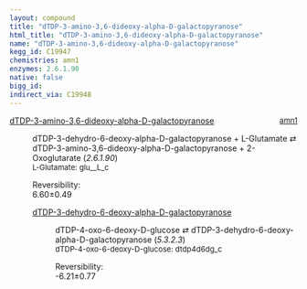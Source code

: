 ```yaml
---
layout: compound
title: "dTDP-3-amino-3,6-dideoxy-alpha-D-galactopyranose"
html_title: "dTDP-3-amino-3,6-dideoxy-alpha-D-galactopyranose"
name: "dTDP-3-amino-3,6-dideoxy-alpha-D-galactopyranose"
kegg_id: C19947
chemistries: amn1
enzymes: 2.6.1.90
native: false
bigg_id: 
indirect_via: C19948
---
```

<dl><dt class='rs-product'><a href='/compounds/C19947' class='link-dark' data-bs-toggle='tooltip' data-bs-html='true' data-bs-title='KEGG: C19947'>dTDP-3-amino-3,6-dideoxy-alpha-D-galactopyranose</a><span style='float: right; max-width: 40%'><a href='/chemistries/amn1' class='link-dark opacity-50' style='font-size: small; word-wrap: anywhere;'>amn1</a></span></dt><dd><p>dTDP-3-dehydro-6-deoxy-alpha-D-galactopyranose + L-Glutamate &#8644; dTDP-3-amino-3,6-dideoxy-alpha-D-galactopyranose + 2-Oxoglutarate (<i>2.6.1.90</i>)<br /><span style='font-size: small;'><span data-bs-toggle='tooltip' data-bs-html='true' data-bs-title='KEGG: C00025'>L-Glutamate</span>: glu__L_c</span><br /><div class="reversibility_info">Reversibility: <div class="progress"><div class="progress-bar bg-success" role="progressbar" style="width: 0%" aria-valuenow="0" aria-valuemin="0" aria-valuemax="100"></div></div><span>6.60&plusmn;0.49</span><div class="progress"><div class="progress-bar bg-danger" role="progressbar" style="width: 66.00%" aria-valuenow="6.600086287929116" aria-valuemin="0" aria-valuemax="10"></div><div class="progress-bar bg-warning" role="progressbar" style="width: 4.89%" aria-valuenow="6.600086287929116" aria-valuemin="0" aria-valuemax="10"></div></div></div></p><dl><dt><a href='/compounds/C19960' class='link-dark' data-bs-toggle='tooltip' data-bs-html='true' data-bs-title='KEGG: C19960'>dTDP-3-dehydro-6-deoxy-alpha-D-galactopyranose</a><span style='float: right; max-width: 40%'><a href='/chemistries/None' class='link-dark opacity-50' style='font-size: small; word-wrap: anywhere;'></a></span></dt><dd><p>dTDP-4-oxo-6-deoxy-D-glucose &#8644; dTDP-3-dehydro-6-deoxy-alpha-D-galactopyranose (<i>5.3.2.3</i>)<br /><span style='font-size: small;'><span data-bs-toggle='tooltip' data-bs-html='true' data-bs-title='KEGG: C11907'>dTDP-4-oxo-6-deoxy-D-glucose</span>: dtdp4d6dg_c</span><br /><div class="reversibility_info">Reversibility: <div class="progress" style="flex-direction: row-reverse;"><div class="progress-bar bg-success" role="progressbar" style="width: 62.13%" aria-valuenow="-6.2133087995256195" aria-valuemin="0" aria-valuemax="10"></div><div class="progress-bar bg-warning" role="progressbar" style="width: 7.68%" aria-valuenow="-6.2133087995256195" aria-valuemin="0" aria-valuemax="10"></div></div><span>-6.21&plusmn;0.77</span><div class="progress"><div class="progress-bar bg-danger" role="progressbar" style="width: 0%" aria-valuenow="-6.2133087995256195" aria-valuemin="0" aria-valuemax="10"></div></div></div></p><dl></dl></dd></dl></dd></dl>